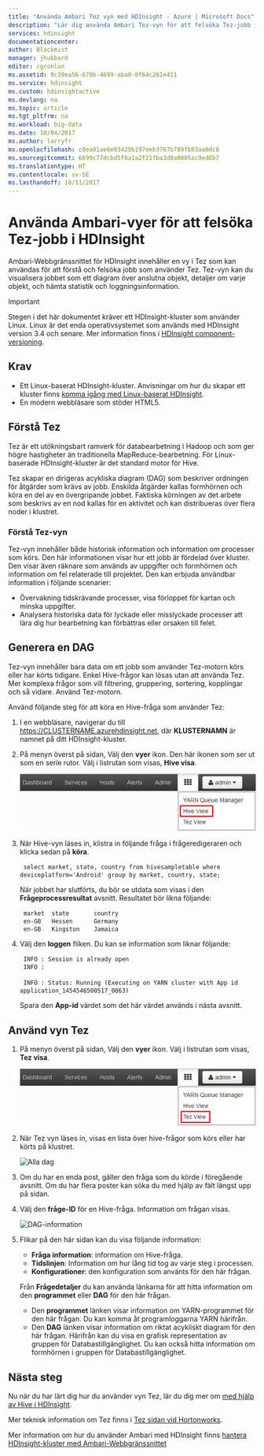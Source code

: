 ```yaml
---
title: "Använda Ambari Tez vyn med HDInsight - Azure | Microsoft Docs"
description: "Lär dig använda Ambari Tez-vyn för att felsöka Tez-jobb i HDInsight."
services: hdinsight
documentationcenter: 
author: Blackmist
manager: jhubbard
editor: cgronlun
ms.assetid: 9c39ea56-670b-4699-aba0-0f64c261e411
ms.service: hdinsight
ms.custom: hdinsightactive
ms.devlang: na
ms.topic: article
ms.tgt_pltfrm: na
ms.workload: big-data
ms.date: 10/04/2017
ms.author: larryfr
ms.openlocfilehash: c0ea91ae6e03429b197eeb3767b709fb03aa0dc8
ms.sourcegitcommit: 6699c77dcbd5f8a1a2f21fba3d0a0005ac9ed6b7
ms.translationtype: HT
ms.contentlocale: sv-SE
ms.lasthandoff: 10/11/2017
---
```

# <a name="use-ambari-views-to-debug-tez-jobs-on-hdinsight"></a>Använda Ambari-vyer för att felsöka Tez-jobb i HDInsight

Ambari-Webbgränssnittet för HDInsight innehåller en vy i Tez som kan användas för att förstå och felsöka jobb som använder Tez. Tez-vyn kan du visualisera jobbet som ett diagram över anslutna objekt, detaljer om varje objekt, och hämta statistik och loggningsinformation.

> [!IMPORTANT]
> Stegen i det här dokumentet kräver ett HDInsight-kluster som använder Linux. Linux är det enda operativsystemet som används med HDInsight version 3.4 och senare. Mer information finns i [HDInsight component-versioning](hdinsight-component-versioning.md#hdinsight-windows-retirement).

## <a name="prerequisites"></a>Krav

* Ett Linux-baserat HDInsight-kluster. Anvisningar om hur du skapar ett kluster finns [komma igång med Linux-baserat HDInsight](hdinsight-hadoop-linux-tutorial-get-started.md).
* En modern webbläsare som stöder HTML5.

## <a name="understanding-tez"></a>Förstå Tez

Tez är ett utökningsbart ramverk för databearbetning i Hadoop och som ger högre hastigheter än traditionella MapReduce-bearbetning. För Linux-baserade HDInsight-kluster är det standard motor för Hive.

Tez skapar en dirigeras acykliska diagram (DAG) som beskriver ordningen för åtgärder som krävs av jobb. Enskilda åtgärder kallas formhörnen och köra en del av en övergripande jobbet. Faktiska körningen av det arbete som beskrivs av en nod kallas för en aktivitet och kan distribueras över flera noder i klustret.

### <a name="understanding-the-tez-view"></a>Förstå Tez-vyn

Tez-vyn innehåller både historisk information och information om processer som körs. Den här informationen visar hur ett jobb är fördelad över kluster. Den visar även räknare som används av uppgifter och formhörnen och information om fel relaterade till projektet. Den kan erbjuda användbar information i följande scenarier:

* Övervakning tidskrävande processer, visa förloppet för kartan och minska uppgifter.
* Analysera historiska data för lyckade eller misslyckade processer att lära dig hur bearbetning kan förbättras eller orsaken till felet.

## <a name="generate-a-dag"></a>Generera en DAG

Tez-vyn innehåller bara data om ett jobb som använder Tez-motorn körs eller har körts tidigare. Enkel Hive-frågor kan lösas utan att använda Tez. Mer komplexa frågor som vill filtrering, gruppering, sortering, kopplingar och så vidare. Använd Tez-motorn.

Använd följande steg för att köra en Hive-fråga som använder Tez:

1. I en webbläsare, navigerar du till https://CLUSTERNAME.azurehdinsight.net, där **KLUSTERNAMN** är namnet på ditt HDInsight-kluster.

2. På menyn överst på sidan, Välj den **vyer** ikon. Den här ikonen som ser ut som en serie rutor. Välj i listrutan som visas, **Hive visa**.

    ![Du har markerat Hive-vy](./media/hdinsight-debug-ambari-tez-view/selecthive.png)

3. När Hive-vyn läses in, klistra in följande fråga i frågeredigeraren och klicka sedan på **köra**.

        select market, state, country from hivesampletable where deviceplatform='Android' group by market, country, state;

    När jobbet har slutförts, du bör se utdata som visas i den **Frågeprocessresultat** avsnitt. Resultatet bör likna följande:

        market  state       country
        en-GB   Hessen      Germany
        en-GB   Kingston    Jamaica

4. Välj den **loggen** fliken. Du kan se information som liknar följande:

        INFO : Session is already open
        INFO :

        INFO : Status: Running (Executing on YARN cluster with App id application_1454546500517_0063)

    Spara den **App-id** värdet som det här värdet används i nästa avsnitt.

## <a name="use-the-tez-view"></a>Använd vyn Tez

1. På menyn överst på sidan, Välj den **vyer** ikon. Välj i listrutan som visas, **Tez visa**.

    ![Du har markerat Tez vy](./media/hdinsight-debug-ambari-tez-view/selecttez.png)

2. När Tez vyn läses in, visas en lista över hive-frågor som körs eller har körts på klustret.

    ![Alla dag](./media/hdinsight-debug-ambari-tez-view/tez-view-home.png)

3. Om du har en enda post, gäller den fråga som du körde i föregående avsnitt. Om du har flera poster kan söka du med hjälp av fält längst upp på sidan.

4. Välj den **fråge-ID** för en Hive-fråga. Information om frågan visas.

    ![DAG-information](./media/hdinsight-debug-ambari-tez-view/query-details.png)

5. Flikar på den här sidan kan du visa följande information:

    * **Fråga information**: information om Hive-fråga.
    * **Tidslinjen**: Information om hur lång tid tog av varje steg i processen.
    * **Konfigurationer**: den konfiguration som använts för den här frågan.

    Från __Frågedetaljer__ du kan använda länkarna för att hitta information om den __programmet__ eller __DAG__ för den här frågan.
    
    * Den __programmet__ länken visar information om YARN-programmet för den här frågan. Du kan komma åt programloggarna YARN härifrån.
    * Den __DAG__ länken visar information om riktat acykliskt diagram för den här frågan. Härifrån kan du visa en grafisk representation av gruppen för Databastillgänglighet. Du kan också hitta information om formhörnen i gruppen för Databastillgänglighet.

## <a name="next-steps"></a>Nästa steg

Nu när du har lärt dig hur du använder vyn Tez, lär du dig mer om [med hjälp av Hive i HDInsight](hdinsight-use-hive.md).

Mer teknisk information om Tez finns i [Tez sidan vid Hortonworks](http://hortonworks.com/hadoop/tez/).

Mer information om hur du använder Ambari med HDInsight finns [hantera HDInsight-kluster med Ambari-Webbgränssnittet](hdinsight-hadoop-manage-ambari.md)
